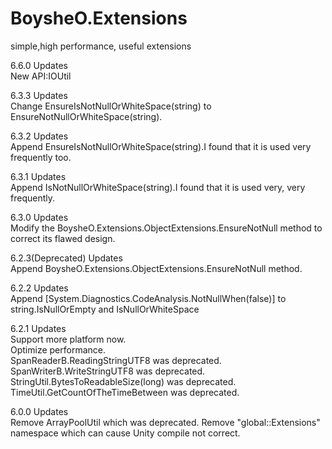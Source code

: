 # BoysheO.Extensions

simple,high performance, useful extensions

6.6.0 Updates  
New API:IOUtil

6.3.3 Updates  
Change EnsureIsNotNullOrWhiteSpace(string) to EnsureNotNullOrWhiteSpace(string).

6.3.2 Updates  
Append EnsureIsNotNullOrWhiteSpace(string).I found that it is used very frequently too.

6.3.1 Updates  
Append IsNotNullOrWhiteSpace(string).I found that it is used very, very frequently.

6.3.0 Updates  
Modify the BoysheO.Extensions.ObjectExtensions.EnsureNotNull method to correct its flawed design.

6.2.3(Deprecated) Updates  
Append BoysheO.Extensions.ObjectExtensions.EnsureNotNull method.

6.2.2 Updates  
Append [System.Diagnostics.CodeAnalysis.NotNullWhen(false)] to string.IsNullOrEmpty and IsNullOrWhiteSpace

6.2.1 Updates  
Support more platform now.  
Optimize performance.  
SpanReaderB.ReadingStringUTF8 was deprecated.  
SpanWriterB.WriteStringUTF8 was deprecated.  
StringUtil.BytesToReadableSize(long) was deprecated.  
TimeUtil.GetCountOfTheTimeBetween was deprecated.  

6.0.0 Updates  
Remove ArrayPoolUtil which was deprecated.
Remove "global::Extensions" namespace which can cause Unity compile not correct.